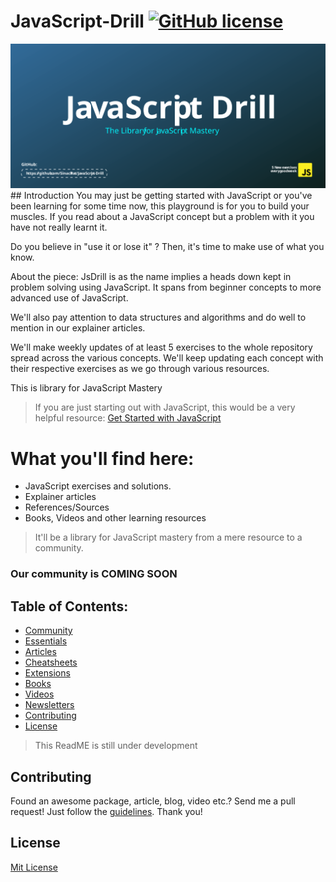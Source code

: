 # JavaScript-Drill [![GitHub license](https://img.shields.io/github/license/SinachPat/JavaScript-Drill?logo=approved)](https://github.com/SinachPat/JavaScript-Drill/blob/main/LICENSE)

<img src = "drill-02.svg">
## Introduction
You may just be getting started with JavaScript or you've been learning for some time now, this playground is for you to build your muscles. 
If you read about a JavaScript concept but a problem with it you have not really learnt it.

Do you believe in "use it or lose it" ? Then, it's time to make use of what you know.

About the piece:
JsDrill is as the name implies a heads down kept in problem solving using JavaScript.
It spans from beginner concepts to more advanced use of JavaScript.

We'll also pay attention to data structures and algorithms and do well to mention in our explainer articles.

We'll make weekly updates of at least 5 exercises to the whole repository spread across the various concepts.
We'll keep updating each concept with their respective exercises as we go through various resources.

This is library for JavaScript Mastery

> If you are just starting out with JavaScript, this would be a very helpful resource: [Get Started with JavaScript](https://javascript.info/intro)

# What you'll find here:
* JavaScript exercises and solutions.
* Explainer articles
* References/Sources
* Books, Videos and other learning resources

> It'll be a library for JavaScript mastery from a mere resource to a community.
 
### Our community is COMING SOON

 ## Table of Contents:
 
  - [Community](#community)
  - [Essentials](#essentials)
  - [Articles](#articles)
  - [Cheatsheets](#cheatshets)
  - [Extensions](#extensions)
  - [Books](#books)
  - [Videos](#videos)
  - [Newsletters](#newsletters)
  - [Contributing](#contributing)
  - [License](#license)
  
  >This ReadME is still under development
  
## Contributing
Found an awesome package, article, blog, video etc.? Send me a pull request! Just follow the [guidelines](/CONTRIBUTING.md). Thank you!


## License
[Mit License](https://en.wikipedia.org/wiki/MIT_License)
